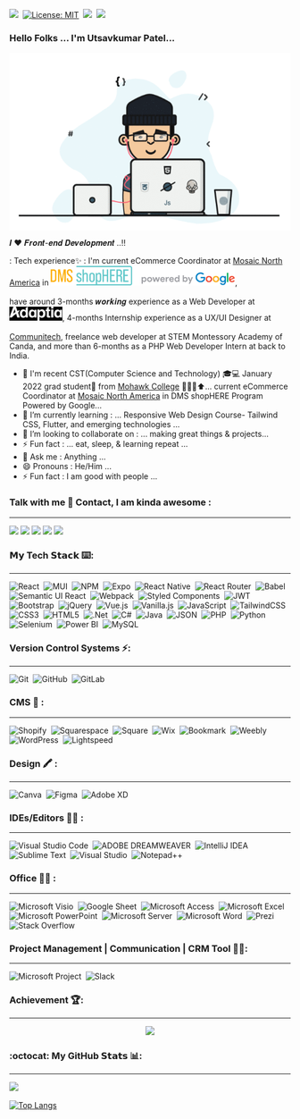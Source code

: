 [![](https://img.shields.io/badge/Create-License-yellow)](https://shields.io/category/license)&nbsp;
[![License: MIT](https://img.shields.io/badge/License-MIT-brightgreen.svg)](https://opensource.org/licenses/MIT)&nbsp;
![](https://komarev.com/ghpvc/?username=Utsav360&color-brightgreen.svg)&nbsp; 
![](https://img.shields.io/badge/Joined_Github-September%2020%2C%202020-blueviolet)



### Hello Folks ... I'm Utsavkumar Patel...

[<img alt="Utsavkumar_Patel" src="https://github.com/Utsav360/Utsav360/blob/main/Programmer.gif" align="center" />](https://www.linkedin.com/in/utsavkumar-patel-e3606/)
<br/>

𝑰 ❤️ 𝑭𝒓𝒐𝒏𝒕-𝒆𝒏𝒅 𝑫𝒆𝒗𝒆𝒍𝒐𝒑𝒎𝒆𝒏𝒕 ..!!


: Tech experience✨ :  I'm current eCommerce Coordinator at [Mosaic North America](https://mosaic.com/) in [<img alt="shopHERE Program Powered by Google" src="https://github.com/Utsav360/Utsav360/blob/main/DMS_ShopHERE_Google.png" width="330" height="35" />](https://youtu.be/BhOaOUhxJ8c), <br/><br/>
have around 3-months 𝒘𝒐𝒓𝒌𝒊𝒏𝒈 experience as a Web Developer at [<img alt="Adaptia" src="https://github.com/Utsav360/Utsav360/blob/main/Adaptia%20LOGO.jpg" width="95" height="25" />](https://www.adaptiadesign.com/),    4-months Internship experience as a UX/UI Designer at <br/><br/> [Communitech](https://www.communitech.ca/), freelance web developer at STEM Montessory Academy of Canda, and more than 6-months as a PHP Web Developer Intern at back to India.

- 💫 I'm recent CST(Computer Science and Technology) 🎓💻 January 2022 grad student🧑 from [Mohawk College](https://mohawkcollege.ca/) ​🏫​👩‍🎓​⬆️️​...  current eCommerce Coordinator at [Mosaic North America](https://mosaic.com/) in DMS shopHERE Program Powered by Google...
- 🔭 I’m currently learning : ... Responsive Web Design Course- Tailwind CSS,  Flutter, and emerging technologies ...
- 👯 I’m looking to collaborate on : ... making great things & projects...
- ⚡ Fun fact : ... eat, sleep, & learning repeat ... 
- 💬 Ask me :  Anything ...
- 😄 Pronouns : He/Him ...
- ⚡ Fun fact : I am good with people ...


### Talk with me 📱 Contact, I am kinda awesome : 
-----
[![](https://img.shields.io/badge/LinkedIn-Utsavkumar_Patel-blue?logo=Linkedin&logoColor=blue&labelColor=black)](https://www.linkedin.com/in/utsavkumar-patel-e3606/)
[![](https://img.shields.io/badge/Outlook-Utsavkumar_Patel-%2335BDB2?logo=Outlook&logoColor=Red&labelColor=black)](mailto:utsavkumar-mukeshbhai.patel@mohawkcollege.ca)
[![](https://img.shields.io/badge/GitHub-Utsavkumar_Patel-%23181717?logo=github)](https://github.com/Utsav360)
[![](https://img.shields.io/badge/Whatsapp-Utsavkumar_Patel-25D366?logo=whatsapp&logoColor=green)](https://wa.me/+13653666324)
[![](https://img.shields.io/badge/Gmail-Utsavkumar_Patel-D1483?logo=gmail&logoColor=red&labelColor=white)](mailto:utsavpatel.m@gmail.com)

### 𝗠𝘆 Tech 𝗦𝘁𝗮𝗰𝗸 ⌨️:
-----
![React](https://img.shields.io/badge/-React.Js-61DAFB?style=for-the-badge&logo=react&logoColor=white)&nbsp;
![MUI](https://img.shields.io/badge/MUI-%230081CB?style=for-the-badge&logo=mui&logoColor=white)&nbsp;
![NPM](https://img.shields.io/badge/NPM-%23000000?style=for-the-badge&logo=npm&logoColor=white)&nbsp;
![Expo](https://img.shields.io/badge/expo-1C1E24?style=for-the-badge&logo=expo&logoColor=#D04A37)&nbsp;
![React Native](https://img.shields.io/badge/react_native-%2320232a?style=for-the-badge&logo=react&logoColor=%2361DAFB)&nbsp;
![React Router](https://img.shields.io/badge/React_Router-CA4245?style=for-the-badge&logo=react-router&logoColor=white)&nbsp;
![Babel](https://img.shields.io/badge/Babel-F9DC3e?style=for-the-badge&logo=babel&logoColor=black)&nbsp;
![Semantic UI React](https://img.shields.io/badge/Semantic%20UI%20React-%2335BDB2?style=for-the-badge&logo=SemanticUIReact&logoColor=white)&nbsp;
![Webpack](https://img.shields.io/badge/webpack-%238DD6F9.svg?style=for-the-badge&logo=webpack&logoColor=black)&nbsp;
![Styled Components](https://img.shields.io/badge/styled--components-DB7093?style=for-the-badge&logo=styled-components&logoColor=white)&nbsp;
![JWT](https://img.shields.io/badge/JWT-black?style=for-the-badge&logo=JSON%20web%20tokens)&nbsp;
![Bootstrap](https://img.shields.io/badge/bootstrap-%23563D7C.svg?style=for-the-badge&logo=bootstrap&logoColor=white)&nbsp;
![jQuery](https://img.shields.io/badge/jquery-%230769AD.svg?style=for-the-badge&logo=jquery&logoColor=white)&nbsp;
![Vue.js](https://img.shields.io/badge/-Vue.js-%232c3e50?style=for-the-badge&logo=vuedotjs)&nbsp;
![Vanilla.js](https://img.shields.io/badge/-Vanilla.js-yellow?style=for-the-badge&logo=vanilla)&nbsp;
![JavaScript](https://img.shields.io/badge/javascript-%23323330.svg?style=for-the-badge&logo=javascript&logoColor=%23F7DF1E)&nbsp;
![TailwindCSS](https://img.shields.io/badge/tailwindcss-%2338B2AC.svg?style=for-the-badge&logo=tailwind-css&logoColor=white)&nbsp;
![CSS3](https://img.shields.io/badge/css3-%231572B6.svg?style=for-the-badge&logo=css3&logoColor=white)&nbsp;
![HTML5](https://img.shields.io/badge/html5-%23E34F26.svg?style=for-the-badge&logo=html5&logoColor=white)&nbsp;
![.Net](https://img.shields.io/badge/.NET-5C2D91?style=for-the-badge&logo=.net&logoColor=white)&nbsp;
![C#](https://img.shields.io/badge/c%23-%23239120.svg?style=for-the-badge&logo=c-sharp&logoColor=white)&nbsp;
![Java](https://img.shields.io/badge/java-%23ED8B00.svg?style=for-the-badge&logo=java&logoColor=white)&nbsp;
![JSON](https://img.shields.io/badge/json-5E5C5C?style=for-the-badge&logo=json&logoColor=white)&nbsp;
![PHP](https://img.shields.io/badge/php-%23777BB4.svg?style=for-the-badge&logo=php&logoColor=white)&nbsp;
![Python](https://img.shields.io/badge/python-3670A0?style=for-the-badge&logo=python&logoColor=ffdd54)&nbsp;
![Selenium](https://img.shields.io/badge/-selenium-%43B02A?style=for-the-badge&logo=selenium&logoColor=white)&nbsp;
![Power BI](https://img.shields.io/badge/Power_BI-F2C811?style=for-the-badge&logo=Power%20BI&logoColor=white)&nbsp;
![MySQL](https://img.shields.io/badge/MySQL-white?style=for-the-badge&logo=MySQL)

### Version Control Systems ⚡: 
-----

![Git](https://img.shields.io/badge/git-%23F05033.svg?style=for-the-badge&logo=git&logoColor=white)&nbsp;
![GitHub](https://img.shields.io/badge/github-%23121011.svg?style=for-the-badge&logo=github&logoColor=white)&nbsp;
![GitLab](https://img.shields.io/badge/-GitLab-FCA121?style=for-the-badge&logo=gitlab)

### CMS 🌈 :
-----
![Shopify](https://img.shields.io/badge/shopify-217346?style=for-the-badge&logo=Shopify&logoColor=white)&nbsp;
![Squarespace](https://img.shields.io/badge/squarespace-2F3134?style=for-the-badge&logo=Squarespace&logoColor=white)&nbsp;
![Square](https://img.shields.io/badge/-square-%23E5E5E5?style=for-the-badge&logo=square&logoColor=058a5e)&nbsp;
![Wix](https://img.shields.io/badge/wix-000?style=for-the-badge&logo=wix&logoColor=white)&nbsp;
![Bookmark](https://img.shields.io/badge/bookmark-red?style=for-the-badge&logo=bookmark&logoColor=white)&nbsp;
![Weebly](https://img.shields.io/badge/-weebly-%23E5E5E5?style=for-the-badge&logo=weebly&logoColor=058a5e)&nbsp;
![WordPress](https://img.shields.io/badge/WordPress-%23117AC9.svg?style=for-the-badge&logo=WordPress&logoColor=white)&nbsp;
![Lightspeed](https://img.shields.io/badge/Lightspeed-CA4245?style=for-the-badge&logo=lightspeed&logoColor=white)&nbsp;



### Design 🖍 :
-----
![Canva](https://img.shields.io/badge/Canva-%2300C4CC.svg?&style=for-the-badge&logo=Canva&logoColor=white)&nbsp;
![Figma](https://img.shields.io/badge/Figma-F24E1E?style=for-the-badge&logo=figma&logoColor=white)&nbsp;
![Adobe XD](https://img.shields.io/badge/Adobe%20XD-470137?style=for-the-badge&logo=Adobe%20XD&logoColor=#FF61F6)&nbsp;


### IDEs/Editors 👨‍💻 : 
-----
![Visual Studio Code](https://img.shields.io/badge/Visual%20Studio%20Code-0078d7.svg?style=for-the-badge&logo=visual-studio-code&logoColor=white)&nbsp;
![ADOBE DREAMWEAVER](https://img.shields.io/badge/Adobe%20Dreamweaver-072401?style=for-the-badge&logo=Adobe%20Dreamweaver&logoColor=34F400)&nbsp;
![IntelliJ IDEA](https://img.shields.io/badge/IntelliJ_IDEA-000000.svg?style=for-the-badge&logo=intellij-idea&logoColor=white)&nbsp;
![Sublime Text](https://img.shields.io/badge/sublime_text-%23575757.svg?style=for-the-badge&logo=sublime-text&logoColor=important)&nbsp;
![Visual Studio](https://img.shields.io/badge/Visual%20Studio-5C2D91.svg?style=for-the-badge&logo=visual-studio&logoColor=white)&nbsp;
![Notepad++](https://img.shields.io/badge/Notepad++-90E59A.svg?style=for-the-badge&logo=notepad%2B%2B&logoColor=black)


### Office 👨‍💻 :
-----
![Microsoft Visio](https://img.shields.io/badge/Microsoft_Visio-3955A3?style=for-the-badge&logo=microsoft-visio&logoColor=white)&nbsp;
![Google Sheet](https://img.shields.io/badge/Google%20Sheets-34A853?style=for-the-badge&logo=google-sheets&logoColor=white)&nbsp;
![Microsoft Access](https://img.shields.io/badge/Microsoft_Access-A4373A?style=for-the-badge&logo=microsoft-access&logoColor=white)&nbsp;
![Microsoft Excel](https://img.shields.io/badge/Microsoft_Excel-217346?style=for-the-badge&logo=microsoft-excel&logoColor=white)&nbsp;
![Microsoft PowerPoint](https://img.shields.io/badge/Microsoft_PowerPoint-B7472A?style=for-the-badge&logo=microsoft-powerpoint&logoColor=white)&nbsp;
![Microsoft Server](https://img.shields.io/badge/Microsoft_SQL_Server-CC2927?style=for-the-badge&logo=microsoft-sql-server&logoColor=white)&nbsp;
![Microsoft Word](https://img.shields.io/badge/Microsoft_Word-2B579A?style=for-the-badge&logo=microsoft-word&logoColor=white)&nbsp;
![Prezi](https://img.shields.io/badge/Prezi-3181FF?style=for-the-badge&logo=prezi&logoColor=white)&nbsp;
![Stack Overflow](https://img.shields.io/badge/Stack_Overflow-FE7A16?style=for-the-badge&logo=stack-overflow&logoColor=white)

### Project Management | Communication | CRM Tool 👨‍💼: 
-----
![Microsoft Project](https://img.shields.io/badge/Microsoft_Project-217346?style=for-the-badge&logo=microsoft-project&logoColor=white)&nbsp;
![Slack](https://img.shields.io/badge/slack-470137?style=for-the-badge&logo=slack&logoColor=#FF61F6)&nbsp;

### Achievement 🏆:
-----
<p align="center"><img src="https://github-profile-trophy.vercel.app/?username=Utsav360&theme=onestar" /></a> </p>

### :octocat: My GitHub 𝗦𝘁𝗮𝘁𝘀 📊:
----- 
[![](https://github-readme-stats.vercel.app/api?username=Utsav360&count_private=true&show_icons=true&border_radius=10&include_all_commits=true)](https://Utsav360.github.io/) 

[![Top Langs](https://github-readme-stats.vercel.app/api/top-langs/?username=Utsav360&hide=asp.net)](https://github.com/Utsav360/github-readme-stats)
